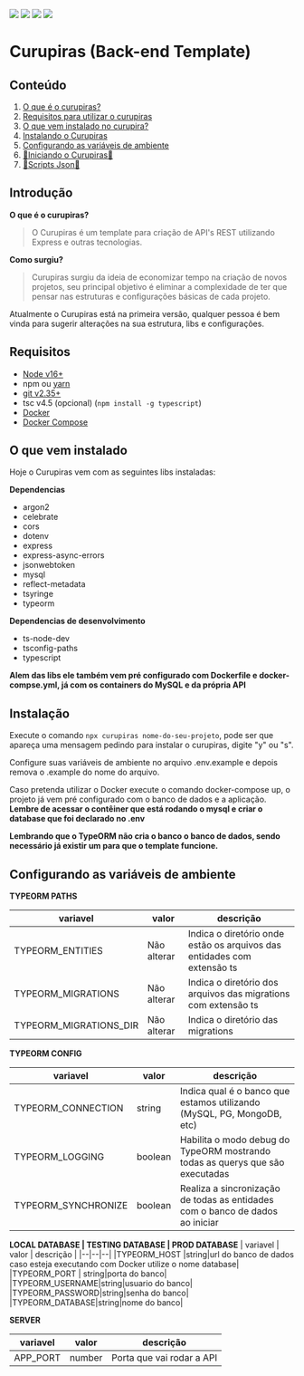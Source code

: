 
![](https://img.shields.io/npm/l/curupiras) ![](https://img.shields.io/librariesio/release/npm/curupiras) ![](https://img.shields.io/npm/v/curupiras) ![](https://img.shields.io/npm/dt/curupiras)
# Curupiras (Back-end Template)

## Conteúdo

 1. [O que é o curupiras?](#introdução)
 2. [Requisitos para utilizar o curupiras](#requisitos)
 3. [O que vem instalado no curupira?](#o-que-vem-instalado)
 4. [Instalando o Curupiras](#instalação)
 5. [Configurando as variáveis de ambiente](#configurando-as-variáveis-de-ambiente)
 6. [🚧Iniciando o Curupiras🚧](#)
 7. [🚧Scripts Json🚧](#) 

## Introdução

**O que é o curupiras?**
	

> O Curupiras é um template para criação de API's REST utilizando Express e outras tecnologias.

**Como surgiu?**

> Curupiras surgiu da ideia de economizar tempo na criação de novos projetos, seu principal objetivo é eliminar a complexidade de ter que pensar nas estruturas e configurações básicas de cada projeto.

Atualmente o Curupiras está na primeira versão, qualquer pessoa é bem vinda para sugerir alterações na sua estrutura, libs e configurações.

## Requisitos

 - [Node v16+](https://nodejs.org/en/download/)
 - npm ou [yarn](https://yarnpkg.com/getting-started/install)
 - [git v2.35+](https://git-scm.com/book/pt-br/v2/Começando-Instalando-o-Git)
 - tsc v4.5 (opcional) (`npm install -g typescript`)
 - [Docker](https://docs.docker.com/get-docker/)
 - [Docker Compose](https://docs.docker.com/compose/install/)

## O que vem instalado
Hoje o Curupiras vem com as seguintes libs instaladas:

**Dependencias**
 - argon2
 - celebrate
 - cors
 - dotenv
 - express
 - express-async-errors
 - jsonwebtoken
 - mysql
 - reflect-metadata
 - tsyringe
 - typeorm

**Dependencias de desenvolvimento**

 - ts-node-dev
 - tsconfig-paths
 - typescript

**Alem das libs ele também vem pré configurado com Dockerfile e docker-compse.yml, já com os containers do MySQL e da própria API**

## Instalação

Execute o comando `npx curupiras nome-do-seu-projeto`, pode ser que apareça uma mensagem pedindo para instalar o curupiras, digite "y" ou "s".

Configure suas variáveis de ambiente no arquivo .env.example e depois remova o .example do nome do arquivo.

Caso pretenda utilizar o Docker execute o comando docker-compose up, o projeto já vem pré configurado com o banco de dados e a aplicação. **Lembre de acessar o contêiner que está rodando o mysql e criar o database que foi declarado no .env**

**Lembrando que o TypeORM não cria o banco o banco de dados, sendo necessário já existir um para que o template funcione.** 

## Configurando as variáveis de ambiente

**TYPEORM PATHS**

| variavel |  valor  | descrição |
|--|--|--|
| TYPEORM_ENTITIES | Não alterar | Indica o diretório onde estão os arquivos das entidades com extensão ts |
| TYPEORM_MIGRATIONS | Não alterar | Indica o diretório dos arquivos das migrations com extensão ts|
| TYPEORM_MIGRATIONS_DIR | Não alterar | Indica o diretório das migrations |

**TYPEORM CONFIG**

| variavel |  valor  | descrição |
|--|--|--|
| TYPEORM_CONNECTION |string|Indica qual é o banco que estamos utilizando (MySQL, PG, MongoDB, etc)|
| TYPEORM_LOGGING |boolean|Habilita o modo debug do TypeORM mostrando todas as querys que são executadas|
| TYPEORM_SYNCHRONIZE |boolean|Realiza a sincronização de todas as entidades com o banco de dados ao iniciar|

**LOCAL DATABASE | TESTING DATABASE | PROD DATABASE**
| variavel |  valor  | descrição |
|--|--|--|
|TYPEORM_HOST |string|url do banco de dados caso esteja executando com Docker utilize o nome database|
|TYPEORM_PORT | string|porta do banco|
|TYPEORM_USERNAME|string|usuario do banco|
|TYPEORM_PASSWORD|string|senha do banco|
|TYPEORM_DATABASE|string|nome do banco|

**SERVER**

| variavel |  valor  | descrição |
|--|--|--|
|APP_PORT|number|Porta que vai rodar a API|
